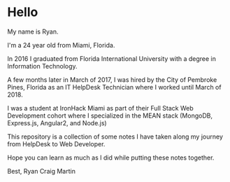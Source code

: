 # Hello

My name is Ryan.

I'm a 24 year old from Miami, Florida.

In 2016 I graduated from Florida International University with a degree in Information Technology.

A few months later in March of 2017, I was hired by the City of Pembroke Pines, Florida as an IT HelpDesk Technician where I worked until March of 2018.

I was a student at IronHack Miami as part of their Full Stack Web Development cohort where I specialized in the MEAN stack (MongoDB, Express.js, Angular2, and Node.js)

This repository is a collection of some notes I have taken along my journey from HelpDesk to Web Developer.

Hope you can learn as much as I did while putting these notes together.

Best,
Ryan Craig Martin